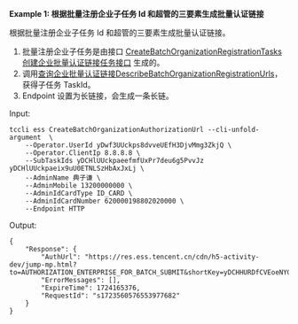 **Example 1: 根据批量注册企业子任务 Id 和超管的三要素生成批量认证链接**

根据批量注册企业子任务 Id 和超管的三要素生成批量认证链接。
1. 批量注册企业子任务是由接口 [CreateBatchOrganizationRegistrationTasks创建企业批量认证链接任务接口](https://qian.tencent.com/developers/companyApis/organizations/CreateBatchOrganizationRegistrationTasks)  生成的。
2. 调用[查询企业批量认证链接DescribeBatchOrganizationRegistrationUrls](https://qian.tencent.com/developers/companyApis/organizations/DescribeBatchOrganizationRegistrationUrls)，获得子任务 TaskId。
3. Endpoint 设置为长链接，会生成一条长链。

Input: 

```
tccli ess CreateBatchOrganizationAuthorizationUrl --cli-unfold-argument  \
    --Operator.UserId yDwf3UUckps8dvveUEfH3DjvMmg3ZkjQ \
    --Operator.ClientIp 8.8.8.8 \
    --SubTaskIds yDCHlUUckpaeefmfUxPr7deu6g5PvvJz yDCHlUUckpaeix9uU0ETNLSzHbAxJxLj \
    --AdminName 典子谦 \
    --AdminMobile 13200000000 \
    --AdminIdCardType ID_CARD \
    --AdminIdCardNumber 620000198802020000 \
    --Endpoint HTTP
```

Output: 
```
{
    "Response": {
        "AuthUrl": "https://res.ess.tencent.cn/cdn/h5-activity-dev/jump-mp.html?to=AUTHORIZATION_ENTERPRISE_FOR_BATCH_SUBMIT&shortKey=yDCHHURDfCVEoeNYGCc6",
        "ErrorMessages": [],
        "ExpireTime": 1724165376,
        "RequestId": "s1723560576553977682"
    }
}
```

